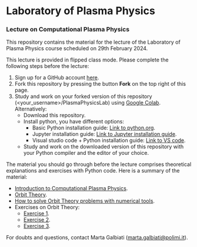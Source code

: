 # Laboratory of Plasma Physics
### Lecture on Computational Plasma Physics
This repository contains the material for the lecture of the Laboratory of Plasma Physics course scheduled on 29th February 2024.

This lecture is provided in flipped class mode.
Please complete the following steps before the lecture:

1. Sign up for a GitHub account [here](https://github.com/).
3. Fork this repository by pressing the button **Fork** on the top right of this page.
4. Study and work on your forked version of this repository (<your_username>/PlasmaPhysicsLab) using [Google Colab](https://colab.research.google.com/).
    Alternatively:
    * Download this repository.
    * Install python, you have different options:
        - Basic Python installation guide: [Link to python.org](https://wiki.python.org/moin/BeginnersGuide/Download).
        - Jupyter installation guide: [Link to Jupyter installation guide](https://jupyter.org/install).
        - Visual studio code + Python installation guide: [Link to VS code](https://code.visualstudio.com/docs/python/python-tutorial#__install-a-python-interpreter).
    * Study and work on the downloaded version of this repository with your Python compiler and the editor of your choice.
  
The material you should go through before the lecture comprises theoretical explanations and exercises with Python code. Here is a summary of the material:

* [Introduction to Computational Plasma Physics](./Intro_Comp_Plasma_Phys.md).
* [Orbit Theory]().
* [How to solve Orbit Theory problems with numerical tools]().
* Exercises on Orbit Theory:
    - [Exercise 1]().
    - [Exercise 2]().
    - [Exercise 3]().


For doubts and questions, contact Marta Galbiati ([marta.galbiati@polimi.it](marta.galbiati@polimi.it)).
